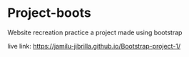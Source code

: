 # Project-boots
Website recreation practice
a project made using bootstrap

live link:
https://jamilu-jibrilla.github.io/Bootstrap-project-1/
